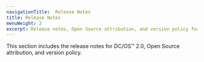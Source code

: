 ```yaml
---
navigationTitle:  Release Notes
title: Release Notes
menuWeight: 2
excerpt: Release notes, Open Source attribution, and version policy for DC/OS 2.0
---
```


This section includes the release notes for DC/OS&trade; 2.0, Open Source attribution, and version policy.
